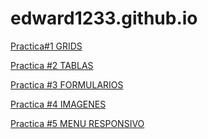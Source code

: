 # edward1233.github.io
<p>
<a href="https://edward1233.github.io/practica1.html">Practica#1 GRIDS</a> 
</p>
<p>
<a href="https://edward1233.github.io/practica2.html">Practica #2 TABLAS</a>
  </p>
  <p>
<a href="https://edward1233.github.io/practica3.html">Practica #3 FORMULARIOS</a>
  </p>
  <p>
<a href="https://edward1233.github.io/practica4.html">Practica #4 IMAGENES</a>
  </p>
   <p>
<a href="https://edward1233.github.io/practica5.html">Practica #5 MENU RESPONSIVO</a>
  </p>
  
  


